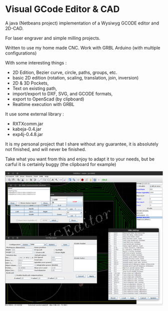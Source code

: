 # Visual GCode Editor & CAD
A java (Netbeans project) implementation of a Wysiwyg GCODE editor and 2D-CAD.

For laser engraver and simple milling projects.

Written to use my home made CNC.
Work with GRBL Arduino (with multiple configurations)

With some interesting things :
- 2D Edition, Bezier curve, circle, paths, groups, etc.
- basic 2D edition (rotation, scaling, translation, join, inversion)
- 2D & 3D Pockets,
- Text on existing path,
- import/export to DXF, SVG, and GCODE formats,
- export to OpenScad (by clipboard) 
- Realtime execution with GRBL

It use some external library :
- RXTXcomm.jar
- kabeja-0.4.jar
- exp4j-0.4.8.jar

It is my personal project that I share without any guarantee, it is absolutely not finished, and will never be finished.

Take what you want from this and enjoy to adapt it to your needs, but be carful it is certainly buggy (the clipboard for example)

![A screenshot of the application](https://github.com/clmwith/visualgcodeeditor/blob/main/screenshot-demo.png)